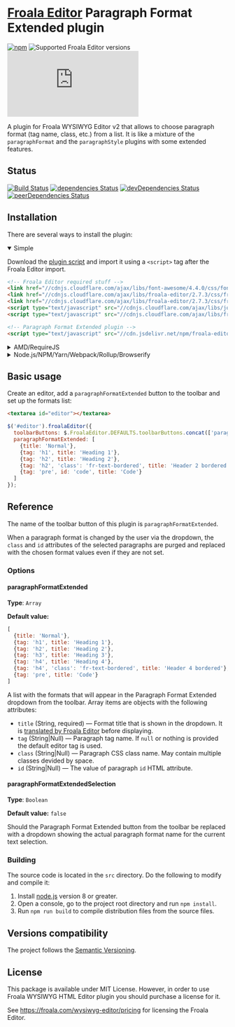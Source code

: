 # [Froala Editor](http://github.com/froala/wysiwyg-editor/) Paragraph Format Extended plugin

[![npm](https://img.shields.io/npm/v/froala-editor-paragraph-format-extended-plugin.svg)](https://www.npmjs.com/package/froala-editor-paragraph-format-extended-plugin)
![Supported Froala Editor versions](https://img.shields.io/badge/Froala_Editor-v2-brightgreen.svg)
[![Gzip size](http://img.badgesize.io/http://cdn.jsdelivr.net/npm/froala-editor-paragraph-format-extended-plugin/dist/paragraph_format_extended.umd.min.js?compression=gzip)](http://cdn.jsdelivr.net/npm/froala-editor-paragraph-format-extended-plugin/dist/paragraph_format_extended.umd.min.js)

A plugin for Froala WYSIWYG Editor v2 that allows to choose paragraph format (tag name, 
class, etc.) from a list. It is like a mixture of the `paragraphFormat` and the `paragraphStyle` plugins with some 
extended features.


## Status

[![Build Status](https://travis-ci.org/Finesse/froala-editor-paragraph-format-extended-plugin.svg?branch=master)](https://travis-ci.org/Finesse/froala-editor-paragraph-format-extended-plugin)
[![dependencies Status](https://david-dm.org/Finesse/froala-editor-paragraph-format-extended-plugin/status.svg)](https://david-dm.org/Finesse/froala-editor-paragraph-format-extended-plugin)
[![devDependencies Status](https://david-dm.org/Finesse/froala-editor-paragraph-format-extended-plugin/dev-status.svg)](https://david-dm.org/Finesse/froala-editor-paragraph-format-extended-plugin?type=dev)
[![peerDependencies Status](https://david-dm.org/Finesse/froala-editor-paragraph-format-extended-plugin/peer-status.svg)](https://david-dm.org/Finesse/froala-editor-paragraph-format-extended-plugin?type=peer)


## Installation

There are several ways to install the plugin:

<details open>
<summary>Simple</summary>

Download the [plugin script](dist/paragraph_format_extended.umd.min.js) and import it using a `<script>` tag after the 
Froala Editor import.

```html
<!-- Froala Editor required stuff -->
<link href="//cdnjs.cloudflare.com/ajax/libs/font-awesome/4.4.0/css/font-awesome.min.css" rel="stylesheet" type="text/css" />
<link href="//cdnjs.cloudflare.com/ajax/libs/froala-editor/2.7.3/css/froala_editor.css" rel="stylesheet" type="text/css" />
<link href="//cdnjs.cloudflare.com/ajax/libs/froala-editor/2.7.3/css/froala_style.css" rel="stylesheet" type="text/css" />
<script type="text/javascript" src="//cdnjs.cloudflare.com/ajax/libs/jquery/1.12.4/jquery.min.js"></script>
<script type="text/javascript" src="//cdnjs.cloudflare.com/ajax/libs/froala-editor/2.7.3/js/froala_editor.min.js"></script>

<!-- Paragraph Format Extended plugin -->
<script type="text/javascript" src="//cdn.jsdelivr.net/npm/froala-editor-paragraph-format-extended-plugin@0.1.3/dist/paragraph_format_extended.umd.min.js"></script>
```
</details>

<details>
<summary>AMD/RequireJS</summary>

The script requires the following AMD modules to be available:

* `jquery` — jQuery.
* `froala-editor` — the Froala Editor main script.

Installation:

```js
require.config({
  paths: {
    jquery: '//cdnjs.cloudflare.com/ajax/libs/jquery/1.12.4/jquery.min',
    'froala-editor': '//cdnjs.cloudflare.com/ajax/libs/froala-editor/2.7.3/js/froala_editor.min',
    'froala-editor-paragraph-format-extended-plugin': '//cdn.jsdelivr.net/npm/froala-editor-paragraph-format-extended-plugin@0.1.3/dist/paragraph_format_extended.umd.min'
  }
});

define('myModule', ['jquery', 'froala-editor-paragraph-format-extended-plugin'], function ($) {
  // ...
});
```

You can find more information about installation of Froala Editor using AMD [there](https://github.com/froala/wysiwyg-editor/issues/690).
</details>

<details>
<summary>Node.js/NPM/Yarn/Webpack/Rollup/Browserify</summary>

Install the plugin:

```bash
npm install froala-editor-paragraph-format-extended-plugin --save
```

Require it:

```js
const $ = require('jquery');
require('froala-editor-paragraph-format-extended-plugin');
```
</details>

## Basic usage

Create an editor, add a `paragraphFormatExtended` button to the toolbar and set up the formats list:

```html
<textarea id="editor"></textarea>
```
```js
$('#editor').froalaEditor({
  toolbarButtons: $.FroalaEditor.DEFAULTS.toolbarButtons.concat(['paragraphFormatExtended']),
  paragraphFormatExtended: [
    {title: 'Normal'},
    {tag: 'h1', title: 'Heading 1'},
    {tag: 'h2', title: 'Heading 2'},
    {tag: 'h2', 'class': 'fr-text-bordered', title: 'Header 2 bordered'},
    {tag: 'pre', id: 'code', title: 'Code'}
  ]    
});
```

## Reference

The name of the toolbar button of this plugin is `paragraphFormatExtended`.

When a paragraph format is changed by the user via the dropdown, the `class` and `id` attributes of the selected 
paragraphs are purged and replaced with the chosen format values even if they are not set.

### Options

#### paragraphFormatExtended

**Type**: `Array`

**Default value:**

```js
[
  {title: 'Normal'},
  {tag: 'h1', title: 'Heading 1'},
  {tag: 'h2', title: 'Heading 2'},
  {tag: 'h3', title: 'Heading 3'},
  {tag: 'h4', title: 'Heading 4'},
  {tag: 'h4', 'class': 'fr-text-bordered', title: 'Header 4 bordered'},
  {tag: 'pre', title: 'Code'}
]
```

A list with the formats that will appear in the Paragraph Format Extended dropdown from the toolbar. Array items are 
objects with the following attributes:

* `title` (String, required) — Format title that is shown in the dropdown. It is [translated by Froala Editor](https://www.froala.com/wysiwyg-editor/docs/methods#language.translate) before displaying.
* `tag` (String|Null) — Paragraph tag name. If `null` or nothing is provided the default editor tag is used.
* `class` (String|Null) — Paragraph CSS class name. May contain multiple classes devided by space.
* `id` (String|Null) — The value of paragraph `id` HTML attribute.

#### paragraphFormatExtendedSelection

**Type**: `Boolean`

**Default value:** `false`

Should the Paragraph Format Extended button from the toolbar be replaced with a dropdown showing the actual paragraph format name for the current text selection.

### Building

The source code is located in the `src` directory. Do the following to modify and compile it:

1. Install [node.js](https://nodejs.org/) version 8 or greater.
2. Open a console, go to the project root directory and run `npm install`.
3. Run `npm run build` to compile distribution files from the source files.


## Versions compatibility

The project follows the [Semantic Versioning](http://semver.org).


## License

This package is available under MIT License. However, in order to use Froala WYSIWYG HTML Editor plugin you should purchase a license for it.

See https://froala.com/wysiwyg-editor/pricing for licensing the Froala Editor.
